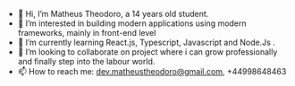 - 👋 Hi, I’m Matheus  Theodoro, a 14 years old student.
- 👀 I’m interested in building modern applications using modern frameworks, mainly in front-end level
- 🌱 I’m currently learning React.js, Typescript, Javascript and Node.Js .
- 💞️ I’m looking to collaborate on project where i can grow professionally and finally step into the labour world.
- 📫 How to reach me: dev.matheustheodoro@gmail.com, +44998648463

